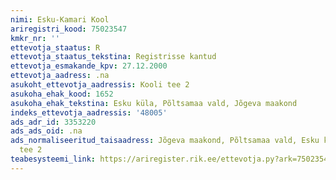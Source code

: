 ```yaml
---
nimi: Esku-Kamari Kool
ariregistri_kood: 75023547
kmkr_nr: ''
ettevotja_staatus: R
ettevotja_staatus_tekstina: Registrisse kantud
ettevotja_esmakande_kpv: 27.12.2000
ettevotja_aadress: .na
asukoht_ettevotja_aadressis: Kooli tee 2
asukoha_ehak_kood: 1652
asukoha_ehak_tekstina: Esku küla, Põltsamaa vald, Jõgeva maakond
indeks_ettevotja_aadressis: '48005'
ads_adr_id: 3353220
ads_ads_oid: .na
ads_normaliseeritud_taisaadress: Jõgeva maakond, Põltsamaa vald, Esku küla, Kooli
  tee 2
teabesysteemi_link: https://ariregister.rik.ee/ettevotja.py?ark=75023547&ref=rekvisiidid
---
```

